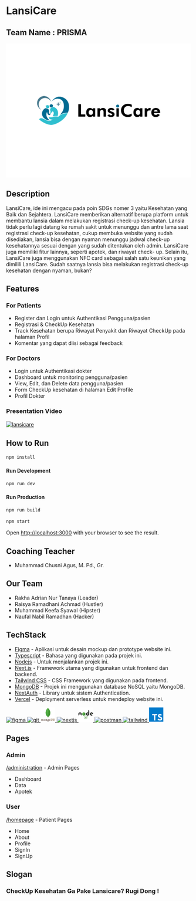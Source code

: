 # LansiCare


## Team Name : PRISMA

![Lansicare Logo](https://github.com/naufalnrsmitter20/lansicare-health/blob/Production/public/Lansicare_With_Bg.png?raw=true)

## Description

<p>
LansiCare, ide ini mengacu pada poin SDGs nomer 3 yaitu Kesehatan yang Baik dan Sejahtera. LansiCare memberikan alternatif berupa platform untuk membantu lansia dalam melakukan registrasi check-up kesehatan. Lansia tidak perlu lagi datang ke rumah sakit untuk menunggu dan antre lama saat registrasi check-up kesehatan, cukup membuka website yang sudah disediakan, lansia bisa dengan nyaman menunggu jadwal check-up kesehatannya sesuai dengan yang sudah ditentukan oleh admin. LansiCare juga memiliki fitur lainnya, seperti apotek, dan riwayat check- up. Selain itu, LansiCare juga menggunakan NFC card sebagai salah satu keunikan yang dimilili LansiCare. Sudah saatnya lansia bisa melakukan registrasi check-up kesehatan dengan nyaman, bukan?
</p>

## Features

### For Patients

- Register dan Login untuk Authentikasi Pengguna/pasien
- Registrasi & CheckUp Kesehatan
- Track Kesehatan berupa Riwayat Penyakit dan Riwayat CheckUp pada halaman Profil
- Komentar yang dapat diisi sebagai feedback

### For Doctors

- Login untuk Authentikasi dokter
- Dashboard untuk monitoring pengguna/pasien
- View, Edit, dan Delete data pengguna/pasien
- Form CheckUp kesehatan di halaman Edit Profile
- Profil Dokter

### Presentation Video

<a href="https://youtu.be/AxcdLAxHvYA" target="blank"><img align="center" src="https://raw.githubusercontent.com/rahuldkjain/github-profile-readme-generator/master/src/images/icons/Social/youtube.svg" alt="lansicare" height="30" width="40" /></a>

## How to Run

```sh
npm install
```

#### Run Development

```sh
npm run dev
```

#### Run Production

```sh
npm run build
```

```sh
npm start
```

Open [http://localhost:3000](http://localhost:3000) with your browser to see the result.

## Coaching Teacher

- Muhammad Chusni Agus, M. Pd., Gr.

## Our Team

- Rakha Adrian Nur Tanaya (Leader)
- Raisya Ramadhani Achmad (Hustler)
- Muhammad Keefa Syawal (Hipster)
- Naufal Nabil Ramadhan (Hacker)

## TechStack

- [Figma](https://figma.com/) - Aplikasi untuk desain mockup dan prototype website ini.
- [Typescript](https://www.typescriptlang.org/docs/) - Bahasa yang digunakan pada projek ini.
- [Nodejs](https://nodejs.org/) - Untuk menjalankan projek ini.
- [Next.js](https://nextjs.org/) - Framework utama yang digunakan untuk frontend dan backend.
- [Tailwind CSS](https://tailwindcss.com/) - CSS Framework yang digunakan pada frontend.
- [MongoDB](https://www.mongodb.com/) - Projek ini menggunakan database NoSQL yaitu MongoDB.
- [NextAuth](https://next-auth.js.org/) - Library untuk sistem Authentication.
- [Vercel](https://vercel.com) - Deployment serverless untuk mendeploy website ini.

<a href="https://www.figma.com/" target="_blank" rel="noreferrer"> <img src="https://www.vectorlogo.zone/logos/figma/figma-icon.svg" alt="figma" width="40" height="40"/> </a> <a href="https://git-scm.com/" target="_blank" rel="noreferrer"> <img src="https://www.vectorlogo.zone/logos/git-scm/git-scm-icon.svg" alt="git" width="40" height="40"/> </a> <a href="https://www.mongodb.com/" target="_blank" rel="noreferrer"> <img src="https://raw.githubusercontent.com/devicons/devicon/master/icons/mongodb/mongodb-original-wordmark.svg" alt="mongodb" width="40" height="40"/> </a> <a href="https://nextjs.org/" target="_blank" rel="noreferrer"> <img src="https://cdn.worldvectorlogo.com/logos/nextjs-2.svg" alt="nextjs" width="40" height="40"/> </a> <a href="https://nodejs.org" target="_blank" rel="noreferrer"> <img src="https://raw.githubusercontent.com/devicons/devicon/master/icons/nodejs/nodejs-original-wordmark.svg" alt="nodejs" width="40" height="40"/> </a> <a href="https://postman.com" target="_blank" rel="noreferrer"> <img src="https://www.vectorlogo.zone/logos/getpostman/getpostman-icon.svg" alt="postman" width="40" height="40"/> </a> <a href="https://tailwindcss.com/" target="_blank" rel="noreferrer"> <img src="https://www.vectorlogo.zone/logos/tailwindcss/tailwindcss-icon.svg" alt="tailwind" width="40" height="40"/> </a> <a href="https://www.typescriptlang.org/" target="_blank" rel="noreferrer"> <img src="https://raw.githubusercontent.com/devicons/devicon/master/icons/typescript/typescript-original.svg" alt="typescript" width="40" height="40"/> </a> </p>

## Pages

### Admin

[/administration](https://lansicare-health.vercel.app/administration) - Admin Pages

- Dashboard
- Data
- Apotek

### User

[/homepage](lansicare-health.vercel.app) - Patient Pages

- Home
- About
- Profile
- SignIn
- SignUp

## Slogan

### CheckUp Kesehatan Ga Pake Lansicare? Rugi Dong !
